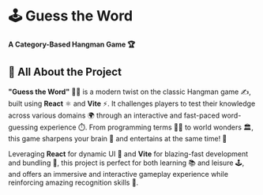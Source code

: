 
# 🕹️ Guess the Word

#### A Category-Based Hangman Game   **:trophy:**

## 🧩 All About the Project  

**"Guess the Word"** 🧠🎯 is a modern twist on the classic Hangman game ✍️, built using **React** ⚛️ and **Vite** ⚡. It challenges players to test their knowledge across various domains 🌍 through an interactive and fast-paced word-guessing experience ⏱️. From programming terms 👨‍💻 to world wonders 🏛️, this game sharpens your brain 🧠 and entertains at the same time! 🎉

Leveraging **React** for dynamic UI 🎨 and **Vite** for blazing-fast development and bundling 🚀, this project is perfect for both learning 📚 and leisure 🕹️, and offers an immersive and interactive gameplay experience while reinforcing amazing recognition skills 🌟.

